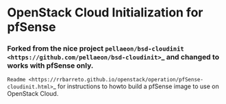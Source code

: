 OpenStack Cloud Initialization for pfSense
==========================================

### Forked from the nice project `pellaeon/bsd-cloudinit <https://github.com/pellaeon/bsd-cloudinit>`_ and changed to works with pfSense only.

`Readme <https://rrbarreto.github.io/openstack/operation/pfSense-cloudinit.html>`_ for instructions to howto build a pfSense image to use on OpenStack Cloud.


